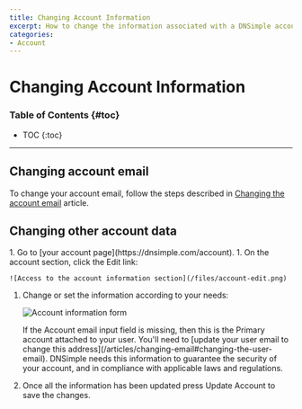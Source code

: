 ```yaml
---
title: Changing Account Information
excerpt: How to change the information associated with a DNSimple account.
categories:
- Account
---
```


# Changing Account Information

### Table of Contents {#toc}

* TOC
{:toc}

---

## Changing account email

To change your account email, follow the steps described in [Changing the account email](/articles/changing-email#changing-the-account-email) article.

## Changing other account data

<div class="section-steps" markdown="1">
1. Go to [your account page](https://dnsimple.com/account).
1. On the account section, click the <label>Edit</label> link:

    ![Access to the account information section](/files/account-edit.png)

1. Change or set the information according to your needs:

   ![Account information form](/files/account-information-form.png)

   <info>
   If the <label>Account email</label> input field is missing, then this is the Primary account attached to your user. You'll need to [update your user email to change this address](/articles/changing-email#changing-the-user-email).
   </info>

   <info>
   DNSimple needs this information to guarantee the security of your account, and in compliance with applicable laws and regulations.
   </info>

1. Once all the information has been updated press <label>Update Account</label> to save the changes.

</div>


